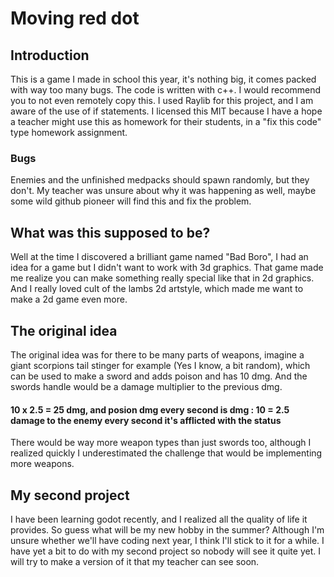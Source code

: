 # Moving red dot

## Introduction
This is a game I made in school this year, it's nothing big, it comes packed with way too many bugs. The code is written with c++. I would recommend you to not even remotely copy this. I used Raylib for this project, and I am aware of the use of if statements. I licensed this MIT because I have a hope a teacher might use this as homework for their students, in a "fix this code" type homework assignment. 

### Bugs
Enemies and the unfinished medpacks should spawn randomly, but they don't. My teacher was unsure about why it was happening as well, maybe some wild github pioneer will find this and fix the problem.

## What was this supposed to be?
Well at the time I discovered a brilliant game named "Bad Boro", I had an idea for a game but I didn't want to work with 3d graphics. That game made me realize you can make something really special like that in 2d graphics. And I really loved cult of the lambs 2d artstyle, which made me want to make a 2d game even more.

## The original idea
The original idea was for there to be many parts of weapons, imagine a giant scorpions tail stinger for example (Yes I know, a bit random), which can be used to make a sword and adds poison and has 10 dmg. And the swords handle would be a damage multiplier to the previous dmg.
#### 10 x 2.5 = 25 dmg, and posion dmg every second is dmg : 10 = 2.5 damage to the enemy every second it's afflicted with the status
There would be way more weapon types than just swords too, although I realized quickly I underestimated the challenge that would be implementing more weapons.

## My second project
I have been learning godot recently, and I realized all the quality of life it provides. So guess what will be my new hobby in the summer? Although I'm unsure whether we'll have coding next year, I think I'll stick to it for a while. I have yet a bit to do with my second project so nobody will see it quite yet. I will try to make a version of it that my teacher can see soon.
